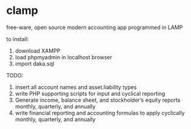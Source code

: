 # clamp
free-ware, open source modern accounting app programmed in LAMP

to install:

1. download XAMPP
2. load phpmyadmin in localhost browser
3. import daka.sql

TODO:

1.  insert all account names and asset.liability types
2.  write PHP supporting scripts for input and cyclical reporting
3.  Generate income, balance sheet, and stockholder’s equity reports monthly, quarterly, and annually 
4.  write financial reporting and accounting formulas to apply cyclically monthly, quarterly, and annually 
